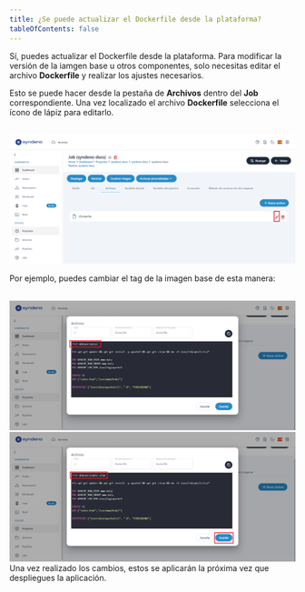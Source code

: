 ```yaml
---
title: ¿Se puede actualizar el Dockerfile desde la plataforma?
tableOfContents: false
---
```


Sí, puedes actualizar el Dockerfile desde la plataforma. Para modificar la versión de la iamgen base u otros componentes, solo necesitas editar el archivo **Dockerfile** y realizar los ajustes necesarios.

Esto se puede hacer desde la pestaña de **Archivos** dentro del **Job** correspondiente. Una vez localizado el archivo **Dockerfile** selecciona el ícono de lápiz para editarlo. 

<br>
<a href="/src/content/docs/img/faq/actualizar-dockerfile/editar-dockerfile.png" target="_blank">
    <img src="/src/content/docs/img/faq/actualizar-dockerfile/editar-dockerfile.png" alt="editar-dockerfile"></img>
</a>
<br>

Por ejemplo, puedes cambiar el tag de la imagen base de esta manera:

<br>
<a href="/src/content/docs/img/faq/actualizar-dockerfile/actualizar-dockerfile.png" target="_blank">
    <img src="/src/content/docs/img/faq/actualizar-dockerfile/actualizar-dockerfile.png" alt="dockerfile"></img>
</a>

<br>
<a href="/src/content/docs/img/faq/actualizar-dockerfile/mod-dockerfile.png" target="_blank">
    <img src="/src/content/docs/img/faq/actualizar-dockerfile/mod-dockerfile.png" alt="mod-dockerfile"></img>
</a>
<br>
Una vez realizado los cambios, estos se aplicarán la próxima vez que despliegues la aplicación.